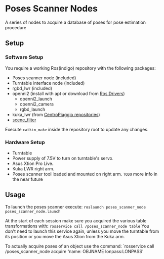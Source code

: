 # Poses Scanner Nodes
A series of nodes to acquire a database of poses for pose estimation procedure
## Setup
### Software Setup
You require a working Ros(indigo) repository with the following packages:
 - Poses scanner node (included)
 - Turntable interface node (included)
 - rgbd_lwr (included)
 - openni2 (install with apt or download from [Ros Drivers](https://github.com/ros-drivers))
    * openni2_launch
    * openni2_camera
    * rgbd_launch
 - kuka_lwr (from [CentroPiaggio repositories](https://github.com/CentroEPiaggio/kuka-lwr))
 - [scene_filter](https://bitbucket.org/Tabjones/scene_filter)
 
Execute `catkin_make` inside the repository root to update any changes.
### Hardware Setup
- Turntable
- Power supply of 7.5V to turn on turntable's servo.
- Asus Xtion Pro Live.
- Kuka LWR right arm.
- Poses scanner tool loaded and mounted on right arm.
`TODO` more info in the near future

## Usage
To launch the poses scanner execute:
`roslaunch poses_scanner_node poses_scanner_node.launch`

At the start of each session make sure you acquired the various table transformations with:
`rosservice call /poses_scanner_node table`
You don't need to launch this service again, unless you move the turntable from its position or you move the Asus Xtion from the Kuka arm.

To actually acquire poses of an object use the command:
`rosservice call /poses_scanner_node acquire 'name: OBJNAME lonpass:LONPASS'


